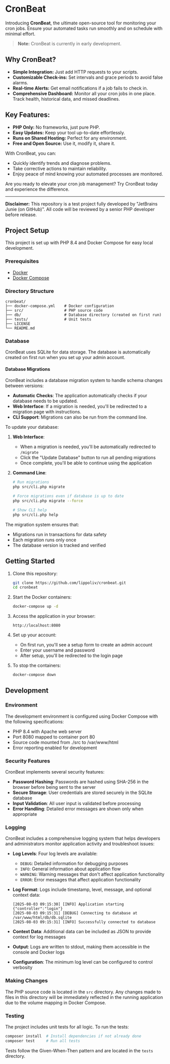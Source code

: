 # CronBeat

Introducing **CronBeat**, the ultimate open-source tool for monitoring your cron jobs. Ensure your automated tasks run smoothly and on schedule with minimal effort.

> **Note:** CronBeat is currently in early development.

## Why CronBeat?
- **Simple Integration:** Just add HTTP requests to your scripts.
- **Customizable Check-ins:** Set intervals and grace periods to avoid false alarms.
- **Real-time Alerts:** Get email notifications if a job fails to check in.
- **Comprehensive Dashboard:** Monitor all your cron jobs in one place. Track health, historical data, and missed deadlines.

## Key Features:
- **PHP Only:** No frameworks, just pure PHP.
- **Easy Updates:** Keep your tool up-to-date effortlessly.
- **Runs on Shared Hosting:** Perfect for any environment.
- **Free and Open Source:** Use it, modify it, share it.

With CronBeat, you can:
- Quickly identify trends and diagnose problems.
- Take corrective actions to maintain reliability.
- Enjoy peace of mind knowing your automated processes are monitored.

Are you ready to elevate your cron job management? Try CronBeat today and experience the difference.

---

**Disclaimer:** This repository is a test project fully developed by "JetBrains Junie (on GitHub)". All code will be reviewed by a senior PHP developer before release.

## Project Setup

This project is set up with PHP 8.4 and Docker Compose for easy local development.

### Prerequisites

- [Docker](https://www.docker.com/get-started)
- [Docker Compose](https://docs.docker.com/compose/install/)

### Directory Structure

```
cronbeat/
├── docker-compose.yml    # Docker configuration
├── src/                  # PHP source code
├── db/                   # Database directory (created on first run)
├── tests/                # Unit tests
├── LICENSE
└── README.md
```

### Database

CronBeat uses SQLite for data storage. The database is automatically created on first run when you set up your admin account.

#### Database Migrations

CronBeat includes a database migration system to handle schema changes between versions:

- **Automatic Checks**: The application automatically checks if your database needs to be updated.
- **Web Interface**: If a migration is needed, you'll be redirected to a migration page with instructions.
- **CLI Support**: Migrations can also be run from the command line.

To update your database:

1. **Web Interface**:
   - When a migration is needed, you'll be automatically redirected to `/migrate`
   - Click the "Update Database" button to run all pending migrations
   - Once complete, you'll be able to continue using the application

2. **Command Line**:
   ```bash
   # Run migrations
   php src/cli.php migrate
   
   # Force migrations even if database is up to date
   php src/cli.php migrate --force
   
   # Show CLI help
   php src/cli.php help
   ```

The migration system ensures that:
- Migrations run in transactions for data safety
- Each migration runs only once
- The database version is tracked and verified

## Getting Started

1. Clone this repository:
   ```bash
   git clone https://github.com/lippoliv/cronbeat.git
   cd cronbeat
   ```

2. Start the Docker containers:
   ```bash
   docker-compose up -d
   ```

3. Access the application in your browser:
   ```
   http://localhost:8080
   ```

4. Set up your account:
   - On first run, you'll see a setup form to create an admin account
   - Enter your username and password
   - After setup, you'll be redirected to the login page

5. To stop the containers:
   ```bash
   docker-compose down
   ```

## Development

### Environment

The development environment is configured using Docker Compose with the following specifications:
- PHP 8.4 with Apache web server
- Port 8080 mapped to container port 80
- Source code mounted from ./src to /var/www/html
- Error reporting enabled for development

### Security Features

CronBeat implements several security features:

- **Password Hashing**: Passwords are hashed using SHA-256 in the browser before being sent to the server
- **Secure Storage**: User credentials are stored securely in the SQLite database
- **Input Validation**: All user input is validated before processing
- **Error Handling**: Detailed error messages are shown only when appropriate

### Logging

CronBeat includes a comprehensive logging system that helps developers and administrators monitor application activity and troubleshoot issues:

- **Log Levels**: Four log levels are available:
  - `DEBUG`: Detailed information for debugging purposes
  - `INFO`: General information about application flow
  - `WARNING`: Warning messages that don't affect application functionality
  - `ERROR`: Error messages that affect application functionality

- **Log Format**: Logs include timestamp, level, message, and optional context data:
  ```
  [2025-08-03 09:15:30] [INFO] Application starting {"controller":"login"}
  [2025-08-03 09:15:31] [DEBUG] Connecting to database at /var/www/html/db/db.sqlite
  [2025-08-03 09:15:31] [INFO] Successfully connected to database
  ```

- **Context Data**: Additional data can be included as JSON to provide context for log messages

- **Output**: Logs are written to stdout, making them accessible in the console and Docker logs

- **Configuration**: The minimum log level can be configured to control verbosity

### Making Changes

The PHP source code is located in the `src` directory. Any changes made to files in this directory will be immediately reflected in the running application due to the volume mapping in Docker Compose.

### Testing

The project includes unit tests for all logic. To run the tests:

```bash
composer install  # Install dependencies if not already done
composer test     # Run all tests
```

Tests follow the Given-When-Then pattern and are located in the `tests` directory.

